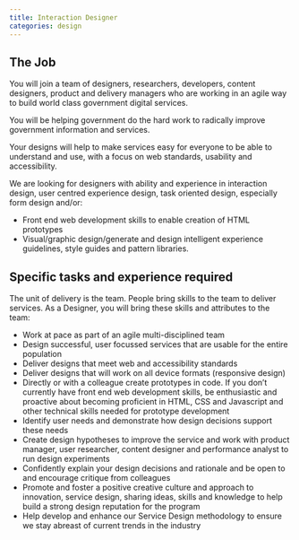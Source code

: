 ```yaml
---
title: Interaction Designer
categories: design
---
```


## The Job

You will join a team of designers, researchers, developers, content designers, product and delivery managers who are working in an agile way to build world class government digital services.

You will be helping government do the hard work to radically improve government information and services.

Your designs will help to make services easy for everyone to be able to understand and use, with a focus on web standards, usability and accessibility.

We are looking for designers with ability and experience in interaction design, user centred experience design, task oriented design, especially form design and/or:
  - Front end web development skills to enable creation of HTML prototypes
  - Visual/graphic design/generate and design intelligent experience guidelines, style guides and pattern libraries.

## Specific tasks and experience required

The unit of delivery is the team. People bring skills to the team to deliver services. As a Designer, you will bring these skills and attributes to the team:

- Work at pace as part of an agile multi-disciplined team
- Design successful, user focussed services that are usable for the entire population
- Deliver designs that meet web and accessibility standards
- Deliver designs that will work on all device formats (responsive design)
- Directly or with a colleague create prototypes in code. If you don’t currently have front end web development skills, be enthusiastic and proactive about becoming proficient in HTML, CSS and Javascript and other technical skills needed for prototype development
- Identify user needs and demonstrate how design decisions support these needs
- Create design hypotheses to improve the service and work with product manager, user researcher, content designer and performance analyst to run design experiments
- Confidently explain your design decisions and rationale and be open to and encourage critique from colleagues
- Promote and foster a positive creative culture and approach to innovation, service design, sharing ideas, skills and knowledge to help build a strong design reputation for the program
- Help develop and enhance our Service Design methodology to ensure we stay abreast of current trends in the industry
